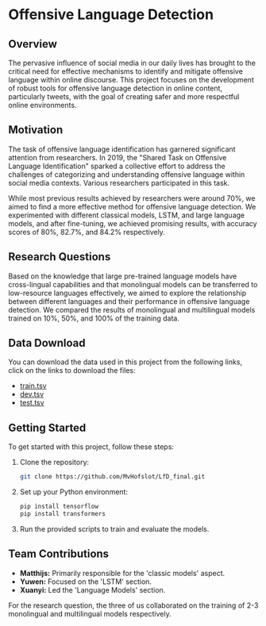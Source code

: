 # Offensive Language Detection

## Overview

The pervasive influence of social media in our daily lives has brought to the critical need for effective mechanisms to identify and mitigate offensive language within online discourse. This project focuses on the development of robust tools for offensive language detection in online content, particularly tweets, with the goal of creating safer and more respectful online environments.

## Motivation

The task of offensive language identification has garnered significant attention from researchers. In 2019, the "Shared Task on Offensive Language Identification" sparked a collective effort to address the challenges of categorizing and understanding offensive language within social media contexts. Various researchers participated in this task.

While most previous results achieved by researchers were around 70%, we aimed to find a more effective method for offensive language detection. We experimented with different classical models, LSTM, and large language models, and after fine-tuning, we achieved promising results, with accuracy scores of 80%, 82.7%, and 84.2% respectively.

## Research Questions

Based on the knowledge that large pre-trained language models have cross-lingual capabilities and that monolingual models can be transferred to low-resource languages effectively, we aimed to explore the relationship between different languages and their performance in offensive language detection. We compared the results of monolingual and multilingual models trained on 10%, 50%, and 100% of the training data.

## Data Download

You can download the data used in this project from the following links, click on the links to download the files:

- [train.tsv](train.tsv)
- [dev.tsv](dev.tsv)
- [test.tsv](test.tsv)

## Getting Started

To get started with this project, follow these steps:

1. Clone the repository:

   ```bash
   git clone https://github.com/MvHofslot/LfD_final.git

2. Set up your Python environment:
   
   ```bash
   pip install tensorflow
   pip install transformers

3. Run the provided scripts to train and evaluate the models.

## Team Contributions

- **Matthijs:** Primarily responsible for the 'classic models' aspect.
- **Yuwen:** Focused on the 'LSTM' section.
- **Xuanyi:** Led the 'Language Models' section.

For the research question, the three of us collaborated on the training of 2-3 monolingual and multilingual models respectively.
